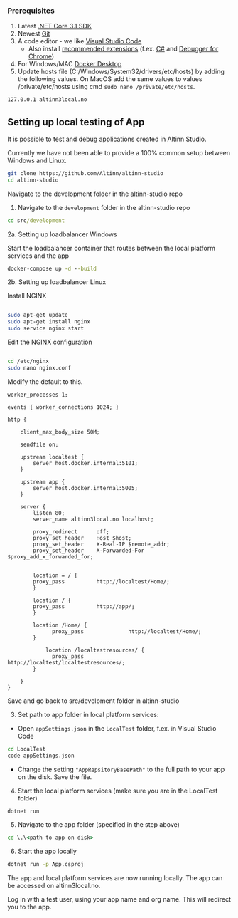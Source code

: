 ### Prerequisites

1. Latest [.NET Core 3.1 SDK](https://dotnet.microsoft.com/download/dotnet-core/3.1)
2. Newest [Git](https://git-scm.com/downloads)
3. A code editor - we like [Visual Studio Code](https://code.visualstudio.com/Download)
    - Also install [recommended extensions](https://code.visualstudio.com/docs/editor/extension-gallery#_workspace-recommended-extensions) (f.ex. [C#](https://marketplace.visualstudio.com/items?itemName=ms-vscode.csharp) and [Debugger for Chrome](https://marketplace.visualstudio.com/items?itemName=msjsdiag.debugger-for-chrome))
4. For Windows/MAC [Docker Desktop](https://www.docker.com/products/docker-desktop)
5. Update hosts file (C:/Windows/System32/drivers/etc/hosts) by adding the following values. On MacOS add the same values to values /private/etc/hosts using cmd `sudo nano /private/etc/hosts`.

```cmd
127.0.0.1 altinn3local.no
```

## Setting up local testing of App

It is possible to test and debug applications created in Altinn Studio.

Currently we have not been able to provide a 100% common setup between Windows and Linux.


```bash
git clone https://github.com/Altinn/altinn-studio
cd altinn-studio
```
Navigate to the development folder in the altinn-studio repo

1. Navigate to the `development` folder in the altinn-studio repo

```cmd
cd src/development
```

2a. Setting up loadbalancer Windows

Start the loadbalancer container that routes between the local platform services and the app

```cmd
docker-compose up -d --build
```

2b. Setting up loadbalancer Linux

Install NGINX

```bash

sudo apt-get update
sudo apt-get install nginx
sudo service nginx start

```

Edit the NGINX configuration

```bash

cd /etc/nginx
sudo nano nginx.conf

```

Modify the default to this.

```
worker_processes 1;

events { worker_connections 1024; }

http {

    client_max_body_size 50M;

    sendfile on;

	upstream localtest {
        server host.docker.internal:5101;
    }

    upstream app {
        server host.docker.internal:5005;
    }

    server {
		listen 80;
        server_name altinn3local.no localhost;

        proxy_redirect      off;
        proxy_set_header    Host $host;
        proxy_set_header    X-Real-IP $remote_addr;
        proxy_set_header    X-Forwarded-For $proxy_add_x_forwarded_for;


		location = / {
        proxy_pass          http://localtest/Home/;
		}

		location / {
        proxy_pass          http://app/;
		}

		location /Home/ {
			  proxy_pass		      http://localtest/Home/;
		}

    		location /localtestresources/ {
			  proxy_pass		      http://localtest/localtestresources/;
		}

	}
}

```

Save and go back to src/develpment folder in altinn-studio


3. Set path to app folder in local platform services:
 - Open `appSettings.json` in the `LocalTest` folder, f.ex. in Visual Studio Code


```cmd
cd LocalTest
code appSettings.json
```

 - Change the setting `"AppRepsitoryBasePath"` to the full path to your app on the disk. Save the file.

4. Start the local platform services (make sure you are in the LocalTest folder)

```cmd
dotnet run
```

5. Navigate to the app folder (specified in the step above)

```cmd
cd \.\<path to app on disk>
```
6. Start the app locally

```cmd
dotnet run -p App.csproj
```

The app and local platform services are now running locally. The app can be accessed on altinn3local.no.

Log in with a test user, using your app name and org name. This will redirect you to the app.
